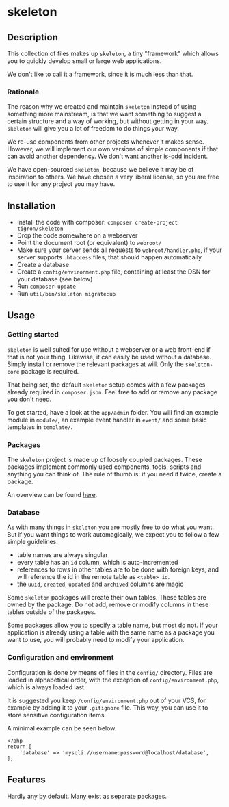 # skeleton

## Description

This collection of files makes up `skeleton`, a tiny "framework" which allows
you to quickly develop small or large web applications.

We don't like to call it a framework, since it is much less than that.

### Rationale

The reason why we created and maintain `skeleton` instead of using something
more mainstream, is that we want something to suggest a certain structure and a
way of working, but without getting in your way. `skeleton` will give you a lot
of freedom to do things your way.

We re-use components from other projects whenever it makes sense. However, we
will implement our own versions of simple components if that can avoid another
dependency. We don't want another [is-odd](https://www.npmjs.com/package/is-odd)
incident.

We have open-sourced `skeleton`, because we believe it may be of inspiration to
others. We have chosen a very liberal license, so you are free to use it for
any project you may have.

## Installation

  * Install the code with composer: `composer create-project tigron/skeleton`
  * Drop the code somewhere on a webserver
  * Point the document root (or equivalent) to `webroot/`
  * Make sure your server sends all requests to `webroot/handler.php`, if your
    server supports `.htaccess` files, that should happen automatically
  * Create a database
  * Create a `config/environment.php` file, containing at least the DSN for your
    database (see below)
  * Run `composer update`
  * Run `util/bin/skeleton migrate:up`

## Usage

### Getting started

`skeleton` is well suited for use without a webserver or a web front-end if that
is not your thing. Likewise, it can easily be used without a database. Simply
install or remove the relevant packages at will. Only the `skeleton-core`
package is required.

That being set, the default `skeleton` setup comes with a few packages already
required in `composer.json`. Feel free to add or remove any package you don't
need.

To get started, have a look at the `app/admin` folder. You will find an example
module in `module/`, an example event handler in `event/` and some basic
templates in `template/`.

### Packages

The `skeleton` project is made up of loosely coupled packages. These packages
implement commonly used components, tools, scripts and anything you can think
of. The rule of thumb is: if you need it twice, create a package.

An overview can be found [here](https://github.com/tigron?q=skeleton).

### Database

As with many things in `skeleton` you are mostly free to do what you want. But
if you want things to work automagically, we expect you to follow a few simple
guidelines.

  * table names are always singular
  * every table has an `id` column, which is auto-incremented
  * references to rows in other tables are to be done with foreign keys, and
    will reference the id in the remote table as `<table>_id`.
  * the `uuid`, `created`, `updated` and `archived` columns are magic

Some `skeleton` packages will create their own tables. These tables are owned by
the package. Do not add, remove or modify columns in these tables outside of the
packages.

Some packages allow you to specify a table name, but most do not. If your
application is already using a table with the same name as a package you want to
use, you will probably need to modify your application.

### Configuration and environment

Configuration is done by means of files in the `config/` directory. Files are
loaded in alphabetical order, with the exception of `config/environment.php`,
which is always loaded last.

It is suggested you keep `/config/environment.php` out of your VCS, for example
by adding it to your `.gitignore` file. This way, you can use it to store
sensitive configuration items.

A minimal example can be seen below.

    <?php
    return [
        'database' => 'mysqli://username:password@localhost/database',
    ];

## Features

Hardly any by default. Many exist as separate packages.
